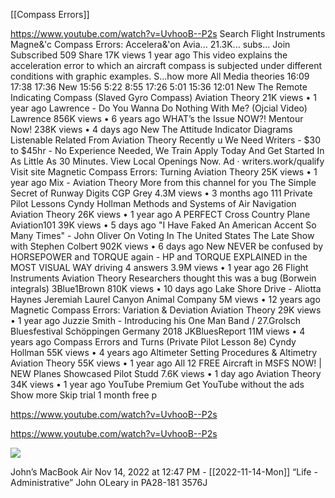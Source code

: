 [[Compass Errors]]

https://www.youtube.com/watch?v=UvhooB--P2s
      Search
 Flight Instruments
Magne&'c Compass Errors: Accelera&'on
      Avia...
21.3K... subs...
Join Subscribed
509 Share
  17K views 1 year ago
This video explains the acceleration error to which an aircraft compass is subjected under different conditions with graphic examples.
S...how more
All Media theories
16:09
17:38
17:36
New
15:56
5:22
8:55
17:26
5:01
15:36
12:01
New
The Remote Indicating Compass (Slaved Gyro Compass)
Aviation Theory
21K views • 1 year ago
Lawrence - Do You Wanna Do Nothing With Me? (Ojcial Video)
Lawrence
856K views • 6 years ago
WHAT’s the Issue NOW?!
Mentour Now!
238K views • 4 days ago
New
The Attitude Indicator
       Diagrams Listenable Related From Aviation Theory Recently u
We Need Writers - $30 to $45hr - No Experience Needed, We Train
Apply Today And Get Started In As Little As 30 Minutes. View Local Openings Now. Ad · writers.work/qualify
Visit site
Magnetic Compass Errors: Turning
Aviation Theory
25K views • 1 year ago
     Mix - Aviation Theory
More from this channel for you
The Simple Secret of Runway Digits
CGP Grey
4.3M views • 3 months ago
     111
Private Pilot Lessons
Cyndy Hollman
Methods and Systems of Air Navigation
Aviation Theory
26K views • 1 year ago
   A PERFECT Cross Country Plane
Aviation101
39K views • 5 days ago
  "I Have Faked An American Accent So Many Times" - John Oliver On Voting In The United States
The Late Show with Stephen Colbert 902K views • 6 days ago
New
NEVER be confused by HORSEPOWER and TORQUE again - HP and TORQUE EXPLAINED in the MOST VISUAL WAY
driving 4 answers
3.9M views • 1 year ago
   26
Flight Instruments
Aviation Theory
Researchers thought this was a bug (Borwein integrals)
3Blue1Brown
810K views • 10 days ago
   Lake Shore Drive - Aliotta Haynes Jeremiah
Laurel Canyon Animal Company 5M views • 12 years ago
  Magnetic Compass Errors: Variation & Deviation
Aviation Theory
29K views • 1 year ago
  Juzzie Smith - Introducing his One Man Band / 27.Grolsch Bluesfestival Schöppingen Germany 2018
JKBluesReport
11M views • 4 years ago
  Compass Errors and Turns (Private Pilot Lesson 8e)
Cyndy Hollman
55K views • 4 years ago
Altimeter Setting Procedures & Altimetry
Aviation Theory
55K views • 1 year ago
All 12 FREE Aircraft in MSFS NOW! | NEW Planes Showcased
Pilot Studd
7.6K views • 1 day ago
     Aviation Theory
34K views • 1 year ago
YouTube Premium
  Get YouTube without the ads
Show more Skip trial 1 month free
       p

https://www.youtube.com/watch?v=UvhooB--P2s

https://www.youtube.com/watch?v=UvhooB--P2s

![](<file:///Users/johnoleary/Library/Mobile Documents/iCloud~is~workflow~my~workflows/Documents/Screenshots/2022-11-14 124705.png>)

John’s MacBook Air
Nov 14, 2022 at 12:47 PM - [[2022-11-14-Mon]]
“Life - Administrative”
John OLeary in PA28-181 3576J
